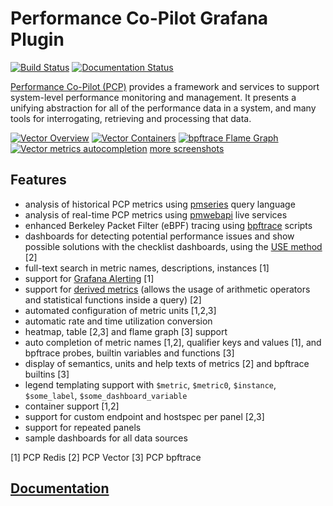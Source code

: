 # Performance Co-Pilot Grafana Plugin

[![Build Status](https://github.com/performancecopilot/grafana-pcp/workflows/CI/badge.svg)](https://github.com/performancecopilot/grafana-pcp/actions?query=workflow:CI)
[![Documentation Status](https://readthedocs.org/projects/grafana-pcp/badge/?version=latest)](https://grafana-pcp.readthedocs.io/en/latest/?badge=latest)

[Performance Co-Pilot (PCP)](https://pcp.io) provides a framework and services to support system-level performance monitoring and management.
It presents a unifying abstraction for all of the performance data in a system, and many tools for interrogating, retrieving and processing that data.

[![Vector Overview](https://raw.githubusercontent.com/performancecopilot/grafana-pcp/main/src/img/screenshots/vector-overview.png)](https://raw.githubusercontent.com/performancecopilot/grafana-pcp/main/src/img/screenshots/vector-overview.png)
[![Vector Containers](https://raw.githubusercontent.com/performancecopilot/grafana-pcp/main/src/img/screenshots/vector-containers.png)](https://raw.githubusercontent.com/performancecopilot/grafana-pcp/main/src/img/screenshots/vector-containers.png)
[![bpftrace Flame Graph](https://raw.githubusercontent.com/performancecopilot/grafana-pcp/main/src/img/screenshots/bpftrace-flame-graph.png)](https://raw.githubusercontent.com/performancecopilot/grafana-pcp/main/src/img/screenshots/bpftrace-flame-graph.png)
[![Vector metrics autocompletion](https://raw.githubusercontent.com/performancecopilot/grafana-pcp/main/src/img/screenshots/vector-metric-autocompletion.png)](https://raw.githubusercontent.com/performancecopilot/grafana-pcp/main/src/img/screenshots/vector-metric-autocompletion.png)
[more screenshots](https://github.com/performancecopilot/grafana-pcp/tree/main/src/img/screenshots)

## Features
* analysis of historical PCP metrics using [pmseries](https://man7.org/linux/man-pages/man1/pmseries.1.html) query language
* analysis of real-time PCP metrics using [pmwebapi](https://man7.org/linux/man-pages/man3/pmwebapi.3.html) live services
* enhanced Berkeley Packet Filter (eBPF) tracing using [bpftrace](https://github.com/iovisor/bpftrace/blob/master/README.md) scripts
* dashboards for detecting potential performance issues and show possible solutions with the checklist dashboards, using the [USE method](http://www.brendangregg.com/usemethod.html) [2]
* full-text search in metric names, descriptions, instances [1]
* support for [Grafana Alerting](https://grafana.com/docs/grafana/latest/alerting/create-alerts/) [1]
* support for [derived metrics](https://man7.org/linux/man-pages/man3/pmregisterderived.3.html#DESCRIPTION) (allows the usage of arithmetic operators and statistical functions inside a query) [2]
* automated configuration of metric units [1,2,3]
* automatic rate and time utilization conversion
* heatmap, table [2,3] and flame graph [3] support
* auto completion of metric names [1,2], qualifier keys and values [1], and bpftrace probes, builtin variables and functions [3]
* display of semantics, units and help texts of metrics [2] and bpftrace builtins [3]
* legend templating support with `$metric`, `$metric0`, `$instance`, `$some_label`, `$some_dashboard_variable`
* container support [1,2]
* support for custom endpoint and hostspec per panel [2,3]
* support for repeated panels
* sample dashboards for all data sources

[1] PCP Redis
[2] PCP Vector
[3] PCP bpftrace

## [Documentation](https://grafana-pcp.readthedocs.io)
